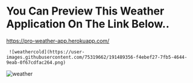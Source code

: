 # You Can Preview This Weather Application On The Link Below..

  https://pro-weather-app.herokuapp.com/

     ![weathercold](https://user-images.githubusercontent.com/75319662/191489356-f4ebef27-7fb5-4644-9eab-0f67cdfac264.png)



![weather](https://user-images.githubusercontent.com/75319662/191481256-960ed36e-b9af-4253-b78a-3e86338be778.png)



